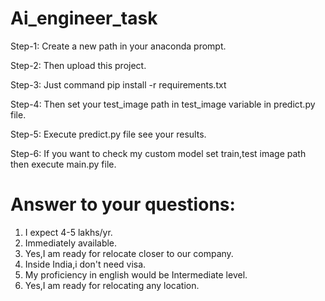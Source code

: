 # Ai_engineer_task


Step-1: Create a new path in your anaconda prompt.

Step-2: Then upload this project.

Step-3: Just command pip install -r requirements.txt

Step-4: Then set your test_image path in test_image variable in predict.py file.

Step-5: Execute predict.py file see your results.

Step-6: If you want to check my custom model set train,test image path then execute main.py file.


# Answer to your questions:

1) I expect 4-5 lakhs/yr.
2) Immediately available.
4) Yes,I am ready for relocate closer to our company.
5) Inside India,i don't need visa.
6) My proficiency in english would be Intermediate level.
7) Yes,I am ready for relocating any location.
     
     
